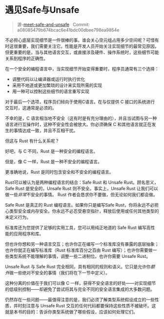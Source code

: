 # 遇见Safe与Unsafe 

> 源-[meet-safe-and-unsafe](https://github.com/rust-lang-nursery/nomicon/blob/master/src/meet-safe-and-unsafe.md) &nbsp; Commit: a08085479b674bcac6e41bdc00dbee798ea9854e

不必担心底层实现细节是一件很棒的事。谁会关心空元组占用多少空间呢？可惜有时这很重要，我们需要关注它。性能是开发人员开始关注实现细节的最常见原因，但更重要的是，当与其他语言交互，或直接涉及硬件、操作系统时，这些细节可能关系到程序的正确性。

在一个安全的编程语言中，当实现细节开始变得重要时，程序员通常有三个选择：

- 调整代码以让编译器或运行时执行优化
- 采用不地道或更加繁琐的设计来实现所需的实现
- 用一种可以控制这些细节的语言重写实现

对于最后一个选项，程序员们倾向于使用C语言。在与仅提供 C 接口的系统进行交互时，这通常是必须的。

不幸的是，C 语言相当地不安全（这有时是有充分理由的），并且当试图与另一种语言进行互操作时，这种不安全性会被放大。你必须确保 C 和其他语言就正在发生的事情达成一致，并且不互相干扰。

但这与 Rust 有什么关系呢？

好吧，与 C 不同，Rust 是一种安全的编程语言。

但是，像 C 一样，Rust 是一种不安全的编程语言。

更准确地说，Rust 是同时包含安全和不安全的编程语言。

Rust可以被认为是两种编程语言的结合：Safe Rust 和 Unsafe Rust。顾名思义，Safe Rust 是安全的，Unsafe Rust 则不安全。事实上，Unsafe Rust 让我们可以做一些*非常*不安全的事情。 Rust 作者会恳求你不要做，但无论如何我们都会做。

Safe Rust 是真正的 Rust 编程语言。如果你只是编写Safe Rust，你将永远不必担心类型安全或内存安全。你永远不必忍受悬空指针，释放后使用或任何其他类型的未定义行为。

标准库还为您提供了足够的实用工具，您可以用纯正地道的 Safe Rust 编写高性能的应用程序和库。

但也许你想和另一种语言交互；也许你正在编写一个标准库没有暴露的底层抽象；也许你就正在编写标准库（Rust 标准库百分之百由 Rust 编写）；也许你需要做一些类型系统不能理解的事情，调整一些二进制位。也许你需要 Unsafe Rust。

Unsafe Rust 与 Safe Rust 完全相同，具有相同的规则和语义。它只是允许你*额外*做一些绝对不安全的事情（我们将在下一节中定义）。

这种分离的价值在于我们可以像 C 一样，获得不安全语言的好处——对实现细节的低级别控制——却避免了尝试将其与完全不同的安全语言集成的大多数问题。

仍然存在一些问题——最值得注意的是，我们必须了解类型系统假设成立的一些性质，并时刻注意与 Unsafe Rust 交互的任何代码都要保持这些性质不被破坏。这就是本书的目的：告诉你类型系统做了哪些假设，应该如何处理它们。
